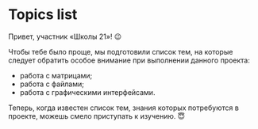 # Topics list

Привет, участник «Школы 21»! 😉

Чтобы тебе было проще, мы подготовили список тем, на которые следует обратить особое внимание при выполнении данного проекта:

- работа с матрицами;
- работа с файлами;
- работа с графическими интерфейсами.

Теперь, когда известен список тем, знания которых потребуются в проекте, можешь смело приступать к изучению. 😇
